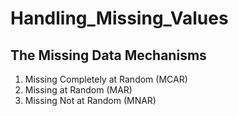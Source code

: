 # Handling_Missing_Values
<a href="https://www.theanalysisfactor.com/missing-data-mechanism/"></a>
## The Missing Data Mechanisms
1. Missing Completely at Random (MCAR)
2. Missing at Random (MAR)
3. Missing Not at Random (MNAR)
